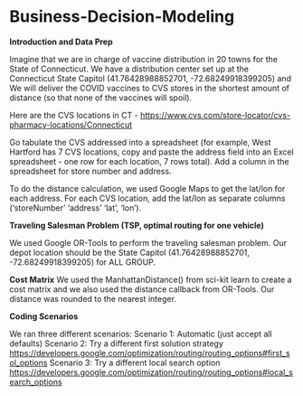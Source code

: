 # Business-Decision-Modeling

**Introduction and Data Prep**

Imagine that we are in charge of vaccine distribution in 20 towns for the State of Connecticut. We have a distribution center set up at the Connecticut State Capitol (41.76428988852701, -72.68249918399205) and We will deliver the COVID vaccines to CVS stores in the shortest amount of distance (so that none of the vaccines will spoil).

Here are the CVS locations in CT - https://www.cvs.com/store-locator/cvs-pharmacy-locations/Connecticut 

Go tabulate the CVS addressed into a spreadsheet (for example, West Hartford has 7 CVS locations, copy and paste the address field into an Excel spreadsheet - one row for each location, 7 rows total). Add a column in the spreadsheet for store number and address.

To do the distance calculation, we used Google Maps to get the lat/lon for each address. For each CVS location, add the lat/lon as separate columns (‘storeNumber’ ‘address’ ‘lat’, ‘lon’). 


**Traveling Salesman Problem (TSP, optimal routing for one vehicle)**

We used Google OR-Tools to perform the traveling salesman problem. Our depot location should be the State Capitol (41.76428988852701, -72.68249918399205) for ALL GROUP.

**Cost Matrix**
We used the ManhattanDistance() from sci-kit learn to create a cost matrix and we also used the distance callback from OR-Tools. Our distance was rounded to the nearest integer.

**Coding Scenarios**

We ran three different scenarios:
Scenario 1: Automatic (just accept all defaults)
Scenario 2: Try a different first solution strategy
https://developers.google.com/optimization/routing/routing_options#first_sol_options
Scenario 3: Try a different local search option
https://developers.google.com/optimization/routing/routing_options#local_search_options 

